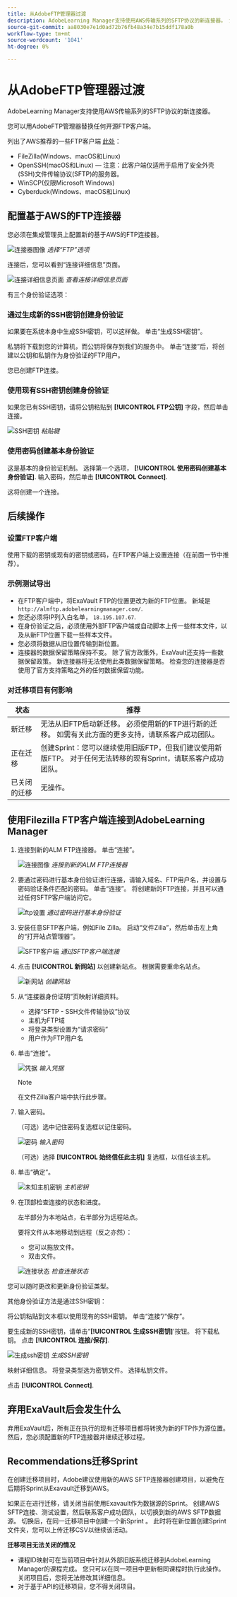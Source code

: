```yaml
---
title: 从AdobeFTP管理器过渡
description: AdobeLearning Manager支持使用AWS传输系列的SFTP协议的新连接器。 您可以用AdobeFTP管理器替换任何开源FTP客户端。
source-git-commit: aa8030e7e1d0ad72b76fb48a34e7b15ddf178a0b
workflow-type: tm+mt
source-wordcount: '1041'
ht-degree: 0%

---
```



# 从AdobeFTP管理器过渡

AdobeLearning Manager支持使用AWS传输系列的SFTP协议的新连接器。

您可以用AdobeFTP管理器替换任何开源FTP客户端。

列出了AWS推荐的一些FTP客户端 [此处](https://docs.aws.amazon.com/transfer/latest/userguide/transfer-file.html)：

* FileZilla(Windows、macOS和Linux)
* OpenSSH(macOS和Linux) — 注意：此客户端仅适用于启用了安全外壳(SSH)文件传输协议(SFTP)的服务器。
* WinSCP(仅限Microsoft Windows)
* Cyberduck(Windows、macOS和Linux)

## 配置基于AWS的FTP连接器

您必须在集成管理员上配置新的基于AWS的FTP连接器。

![连接器图像](assets/alm-ftp.png)
*选择“FTP”选项*

连接后，您可以看到“连接详细信息”页面。

![连接详细信息页面](assets/connection-name.png)
*查看连接详细信息页面*

有三个身份验证选项：

### 通过生成新的SSH密钥创建身份验证

如果要在系统本身中生成SSH密钥，可以这样做。 单击“生成SSH密钥”。

私钥将下载到您的计算机，而公钥将保存到我们的服务中。 单击“连接”后，将创建以公钥和私钥作为身份验证的FTP用户。

您已创建FTP连接。

### 使用现有SSH密钥创建身份验证

如果您已有SSH密钥，请将公钥粘贴到 **[!UICONTROL FTP公钥]** 字段，然后单击连接。

![SSH密钥](assets/ssh-keys.png)
*粘贴键*

### 使用密码创建基本身份验证

这是基本的身份验证机制。 选择第一个选项， **[!UICONTROL 使用密码创建基本身份验证]**. 输入密码，然后单击 **[!UICONTROL Connect]**.

这将创建一个连接。

## 后续操作

### 设置FTP客户端

使用下载的密钥或现有的密钥或密码，在FTP客户端上设置连接（在前面一节中推荐）。

### 示例测试导出

* 在FTP客户端中，将ExaVault FTP的位置更改为新的FTP位置。 新域是 `http://almftp.adobelearningmanager.com/`.
* 您还必须将IP列入白名单， `18.195.107.67`.
* 在身份验证之后，必须使用外部FTP客户端或自动脚本上传一些样本文件，以及从新FTP位置下载一些样本文件。
* 您必须将数据从旧位置传输到新位置。
* 连接器的数据保留策略保持不变。 除了官方政策外，ExaVault还支持一些数据保留政策。 新连接器将无法使用此类数据保留策略。 检查您的连接器是否使用了官方支持策略之外的任何数据保留功能。

### 对迁移项目有何影响

| 状态 | 推荐 |
|---|---|
| 新迁移 | 无法从旧FTP启动新迁移。 必须使用新的FTP进行新的迁移。 如需有关此方面的更多支持，请联系客户成功团队。 |
| 正在迁移 | 创建Sprint：您可以继续使用旧版FTP，但我们建议使用新版FTP。 对于任何无法转移的现有Sprint，请联系客户成功团队。 |
| 已关闭的迁移 | 无操作。 |

## 使用Filezilla FTP客户端连接到AdobeLearning Manager

1. 连接到新的ALM FTP连接器。 单击“连接”。

   ![连接图像](assets/connect-client.png)
   *连接到新的ALM FTP连接器*

1. 要通过密码进行基本身份验证进行连接，请输入域名、FTP用户名，并设置与密码验证条件匹配的密码。 单击“连接”。 将创建新的FTP连接，并且可以通过任何SFTP客户端访问它。

   ![ftp设置](assets/connect-settings.png)
   *通过密码进行基本身份验证*

1. 安装任意SFTP客户端，例如File Zilla。 启动“文件Zilla”，然后单击左上角的“打开站点管理器”。

   ![SFTP客户端](assets/sftp-client-install.png)
   *通过SFTP客户端连接*

1. 点击 **[!UICONTROL 新网站]** 以创建新站点。 根据需要重命名站点。

   ![新网站](assets/new-site.png)
   *创建网站*

1. 从“连接器身份证明”页映射详细资料。

   * 选择“SFTP - SSH文件传输协议”协议
   * 主机为FTP域
   * 将登录类型设置为“请求密码”
   * 用户作为FTP用户名

1. 单击“连接”。

   ![凭据](assets/connector-credentials.png)
   *输入凭据*

   >[!NOTE]
   >
   >在文件Zilla客户端中执行此步骤。

1. 输入密码。

   （可选）选中记住密码复选框以记住密码。

   ![密码](assets/password.png)
   *输入密码*

   （可选）选择 **[!UICONTROL 始终信任此主机]** 复选框，以信任该主机。

1. 单击“确定”。

   ![未知主机密钥](assets/unknown-host-key.png)
   *主机密钥*

1. 在顶部检查连接的状态和进度。

   左半部分为本地站点，右半部分为远程站点。

   要将文件从本地移动到远程（反之亦然）：

   * 您可以拖放文件。
   * 双击文件。

   ![连接状态](assets/connection-status-progress.png)
   *检查连接状态*

您可以随时更改和更新身份验证类型。

其他身份验证方法是通过SSH密钥：

将公钥粘贴到文本框以使用现有的SSH密钥。 单击“连接”/“保存”。

要生成新的SSH密钥，请单击“**[!UICONTROL 生成SSH密钥]**&#39;按钮。 将下载私钥。 点击 **[!UICONTROL 连接/保存]**.

![生成ssh密钥](assets/ssh-key.png)
*生成SSH密钥*

映射详细信息。 将登录类型选为密钥文件。 选择私钥文件。

点击 **[!UICONTROL Connect]**.

## 弃用ExaVault后会发生什么

弃用ExaVault后，所有正在执行的现有迁移项目都将转换为新的FTP作为源位置。 然后，您必须配置新的FTP连接器并继续迁移过程。

## Recommendations迁移Sprint

在创建迁移项目时，Adobe建议使用新的AWS SFTP连接器创建项目，以避免在后期将Sprint从Exavault迁移到AWS。

如果正在进行迁移，请关闭当前使用Exavault作为数据源的Sprint。 创建AWS SFTP连接、测试设置，然后联系客户成功团队，以切换到新的AWS SFTP数据源。 切换后，在同一迁移项目中创建一个新Sprint 。 此时将在新位置创建Sprint文件夹，您可以上传迁移CSV以继续该活动。

**迁移项目无法关闭的情况**

* 课程ID映射可在当前项目中针对从外部旧版系统迁移到AdobeLearning Manager的课程完成。 您只可以在同一项目中更新相同课程时执行此操作。 关闭项目后，您将无法修改其详细信息。
* 对于基于API的迁移项目，您不得关闭项目。
